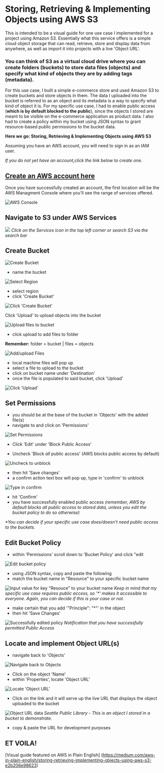 # Storing, Retrieving & Implementing Objects using AWS S3


This is intended to be a visual guide for one use case I implemented for a project using Amazon S3. Essentially what this service offers is a simple cloud object storage that can read, retrieve, store and display data from anywhere, as well as import it into projects with a live 'Object URL'.

### You can think of S3 as a virtual cloud drive where you can create folders (buckets) to store data files (objects) and specify what kind of objects they are by adding tags (metadata).

For this use case, I built a simple e-commerce store and used Amazon S3 to create buckets and store objects in them. The data I uploaded into the bucket is referred to as an object and its metadata is a way to specify what kind of object it is. For my specific use case, I had to enable public access (**which is by default blocked to the public**), since the objects I stored are meant to be visible on the e-commerce application as product data. I also had to create a policy within my bucket using JSON syntax to grant resource-based public permissions to the bucket data.

**Here we go: Storing, Retrieving & Implementing Objects using AWS S3**

Assuming you have an AWS account, you will need to sign in as an IAM user. 

_If you do not yet have an account,click the link below to create one._

## [Create an AWS account here](https://aws.amazon.com/)

Once you have successfully created an account, the first location will be the AWS Managment Console where you'll see the range of services offered. 

![AWS Console](../../../Desktop/aws%20S3%20process/AWS-console.png)

## Navigate to S3 under AWS Services 

![](../../../Desktop/aws%20S3%20process/Storage%20S3%20service.png)
_Click on the Services icon in the top left corner or search S3 via the search bar_

## Create Bucket
![Create Bucket](../../../Desktop/aws%20S3%20process/Create%20Bucket.png) 
- name the bucket

![Select Region](../../../Desktop/aws%20S3%20process/Create%20Name,%20Select%20Region.png)
- select region
- click 'Create Bucket'

![Click 'Create Bucket'](../../../Desktop/aws%20S3%20process/Click%20'Create%20Bucket'.png)

Click 'Upload' to upload objects into the bucket

![Upload files to bucket](../../../Desktop/aws%20S3%20process/Upload%20files%20to%20bucket.png)
- click upload to add files to folder
  
**Remember:** folder = bucket | files = objects

![Add/upload Files](../../../Desktop/aws%20S3%20process/Add%20Files.png)
- local machine files will pop up
- select a file to upload to the bucket
-  click on bucket name under 'Destination'
- once the file is populated to said bucket, click 'Upload'

![Click 'Upload'](../../../Desktop/aws%20S3%20process/Once%20uploaded,%20click%20'Upload'.png)

## Set Permissions
- you should be at the base of the bucket in 'Objects' with the added file(s)
- navigate to and click on 'Permissions'
  
 ![Set Permissions](../../../Desktop/aws%20S3%20process/click%20'permissions'%20to%20unblock%20access.png) 

- Click 'Edit' under 'Block Public Access'

- Uncheck 'Block _all_ public access' (AWS blocks public access by default)

![Uncheck to unblock](../../../Desktop/aws%20S3%20process/Uncheck%20'Block%20all%20public%20access'.png)

- then hit 'Save changes'
- a confirm action text box will pop up, type in 'confirm' to unblock

![Type in confirm](../../../Desktop/aws%20S3%20process/Confirm%20the%20unblock.png)

- hit 'Confirm'
- you have successfully enabled public access 
_(remember, AWS by default blocks all public access to stored data, unless you edit the bucket policy to do so otherwise)_

_*You can decide if your specific use case does/doesn't need public access to the buckets._

## Edit Bucket Policy

- within 'Permissions' scroll down to 'Bucket Policy' and click "edit

![Edit bucket policy](../../../Desktop/aws%20S3%20process/Edit%20'Bucket%20Policy'.png)

- using JSON syntax, copy and paste the following
- match the bucket name in "Resource" to your specific bucket name

![Input value for key "Resouce" to your bucket name](../../../Desktop/aws%20S3%20process/Match%20this%20JSON%20with%20your%20bucket%20name.png)
_Keep in mind that my specific use case requires public access, so '*' makes it accessible to everyone. Again, you can decide if this is your case or not._

- make certain that you add '"Principle": "*"' in the object
- then hit 'Save Changes'

![Successfully edited policy](../../../Desktop/aws%20S3%20process/Successfuly%20edited%20policy.png)
_Notification that you have successfully permitted Public Access_

## Locate and implement Object URL(s)
- navigate back to 'Objects'

![Navigate back to Objects](../../../Desktop/aws%20S3%20process/Navigate%20back%20to%20'Objects',%20click%20on%20file.png)

- Click on the object 'Name'
- within 'Properties', locate 'Object URL'

![Locate 'Object URL'](../../../Desktop/aws%20S3%20process/Locate%20'Object%20URL'.png)

- Click on the link and it will serve up the live URL that displays the object uploaded to the bucket

![Object URL data](../../../Desktop/aws%20S3%20process/Access%20live%20object%20URL%20for%20uploaded%20file.png)
_Seattle Public Library - This is an object I stored in a bucket to demonstrate._

- copy & paste the URL for development purposes

## ET VOILA!

[Visual guide featured on AWS in Plain English] (https://medium.com/aws-in-plain-english/storing-retrieving-implementing-objects-using-aws-s3-e2b206e98623) 

